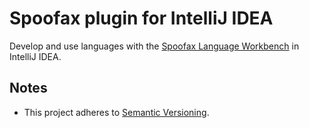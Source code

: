 # Spoofax plugin for IntelliJ IDEA

Develop and use languages with the [Spoofax Language Workbench](http://www.spoofax.org/) in IntelliJ IDEA.

## Notes

* This project adheres to [Semantic Versioning](http://semver.org/).
